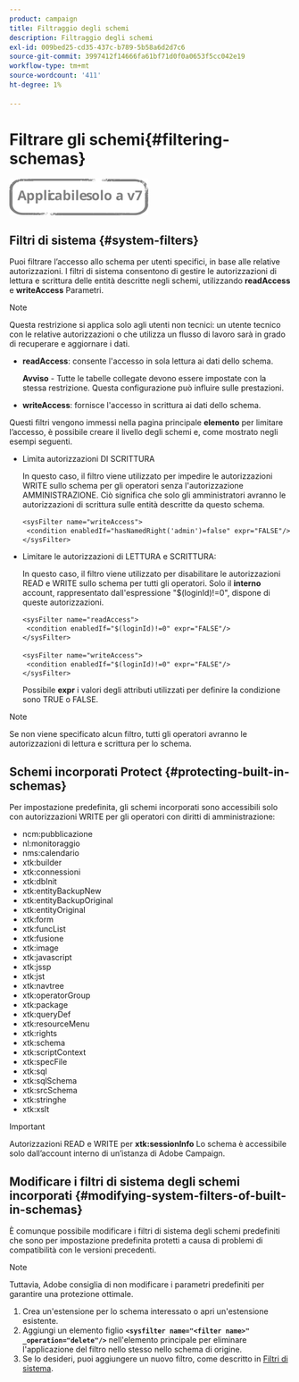 ```yaml
---
product: campaign
title: Filtraggio degli schemi
description: Filtraggio degli schemi
exl-id: 009bed25-cd35-437c-b789-5b58a6d2d7c6
source-git-commit: 3997412f14666fa61bf71d0f0a0653f5cc042e19
workflow-type: tm+mt
source-wordcount: '411'
ht-degree: 1%

---
```


# Filtrare gli schemi{#filtering-schemas}

![](../../assets/v7-only.svg)

## Filtri di sistema {#system-filters}

Puoi filtrare l’accesso allo schema per utenti specifici, in base alle relative autorizzazioni. I filtri di sistema consentono di gestire le autorizzazioni di lettura e scrittura delle entità descritte negli schemi, utilizzando **readAccess** e **writeAccess** Parametri.

>[!NOTE]
>
>Questa restrizione si applica solo agli utenti non tecnici: un utente tecnico con le relative autorizzazioni o che utilizza un flusso di lavoro sarà in grado di recuperare e aggiornare i dati.

* **readAccess**: consente l&#39;accesso in sola lettura ai dati dello schema.

   **Avviso** - Tutte le tabelle collegate devono essere impostate con la stessa restrizione. Questa configurazione può influire sulle prestazioni.

* **writeAccess**: fornisce l&#39;accesso in scrittura ai dati dello schema.

Questi filtri vengono immessi nella pagina principale **elemento** per limitare l’accesso, è possibile creare il livello degli schemi e, come mostrato negli esempi seguenti.

* Limita autorizzazioni DI SCRITTURA

   In questo caso, il filtro viene utilizzato per impedire le autorizzazioni WRITE sullo schema per gli operatori senza l&#39;autorizzazione AMMINISTRAZIONE. Ciò significa che solo gli amministratori avranno le autorizzazioni di scrittura sulle entità descritte da questo schema.

   ```
   <sysFilter name="writeAccess">      
    <condition enabledIf="hasNamedRight('admin')=false" expr="FALSE"/>    
   </sysFilter>
   ```

* Limitare le autorizzazioni di LETTURA e SCRITTURA:

   In questo caso, il filtro viene utilizzato per disabilitare le autorizzazioni READ e WRITE sullo schema per tutti gli operatori. Solo il **interno** account, rappresentato dall&#39;espressione &quot;$(loginId)!=0&quot;, dispone di queste autorizzazioni.

   ```
   <sysFilter name="readAccess"> 
    <condition enabledIf="$(loginId)!=0" expr="FALSE"/>
   </sysFilter>
   
   <sysFilter name="writeAccess">  
    <condition enabledIf="$(loginId)!=0" expr="FALSE"/>
   </sysFilter>
   ```

   Possibile **expr** i valori degli attributi utilizzati per definire la condizione sono TRUE o FALSE.

>[!NOTE]
>
>Se non viene specificato alcun filtro, tutti gli operatori avranno le autorizzazioni di lettura e scrittura per lo schema.

## Schemi incorporati Protect {#protecting-built-in-schemas}

Per impostazione predefinita, gli schemi incorporati sono accessibili solo con autorizzazioni WRITE per gli operatori con diritti di amministrazione:

* ncm:pubblicazione
* nl:monitoraggio
* nms:calendario
* xtk:builder
* xtk:connessioni
* xtk:dbInit
* xtk:entityBackupNew
* xtk:entityBackupOriginal
* xtk:entityOriginal
* xtk:form
* xtk:funcList
* xtk:fusione
* xtk:image
* xtk:javascript
* xtk:jssp
* xtk:jst
* xtk:navtree
* xtk:operatorGroup
* xtk:package
* xtk:queryDef
* xtk:resourceMenu
* xtk:rights
* xtk:schema
* xtk:scriptContext
* xtk:specFile
* xtk:sql
* xtk:sqlSchema
* xtk:srcSchema
* xtk:stringhe
* xtk:xslt

>[!IMPORTANT]
>
>Autorizzazioni READ e WRITE per **xtk:sessionInfo** Lo schema è accessibile solo dall’account interno di un’istanza di Adobe Campaign.

## Modificare i filtri di sistema degli schemi incorporati {#modifying-system-filters-of-built-in-schemas}

È comunque possibile modificare i filtri di sistema degli schemi predefiniti che sono per impostazione predefinita protetti a causa di problemi di compatibilità con le versioni precedenti.

>[!NOTE]
>
>Tuttavia, Adobe consiglia di non modificare i parametri predefiniti per garantire una protezione ottimale.

1. Crea un&#39;estensione per lo schema interessato o apri un&#39;estensione esistente.
1. Aggiungi un elemento figlio **`<sysfilter name="<filter name>" _operation="delete"/>`** nell&#39;elemento principale per eliminare l&#39;applicazione del filtro nello stesso nello schema di origine.
1. Se lo desideri, puoi aggiungere un nuovo filtro, come descritto in [Filtri di sistema](#system-filters).
